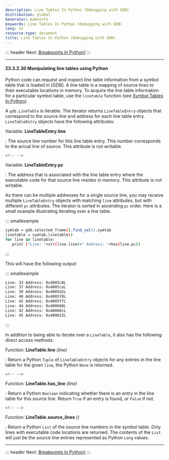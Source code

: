 ```yaml
---
description: Line Tables In Python (Debugging with GDB)
distribution: global
Generator: makeinfo
keywords: Line Tables In Python (Debugging with GDB)
lang: en
resource-type: document
title: Line Tables In Python (Debugging with GDB)
---
```

::: header
Next: [Breakpoints In Python](Breakpoints-In-Python.html#Breakpoints-In-Python)]
:::

---

#### 23.3.2.30 Manipulating line tables using Python

Python code can request and inspect line table information from a symbol table that is loaded in [GDB]. A line table is a mapping of source lines to their executable locations in memory. To acquire the line table information for a particular symbol table, use the `linetable` function (see [Symbol Tables In Python](Symbol-Tables-In-Python.html#Symbol-Tables-In-Python)).

A `gdb.LineTable` is iterable. The iterator returns `LineTableEntry` objects that correspond to the source line and address for each line table entry. `LineTableEntry` objects have the following attributes:

Variable: **LineTableEntry.line**

:   The source line number for this line table entry. This number corresponds to the actual line of source. This attribute is not writable.

```
<!-- -->
```

Variable: **LineTableEntry.pc**

:   The address that is associated with the line table entry where the executable code for that source line resides in memory. This attribute is not writable.

As there can be multiple addresses for a single source line, you may receive multiple `LineTableEntry` objects with matching `line` attributes, but with different `pc` attributes. The iterator is sorted in ascending `pc` order. Here is a small example illustrating iterating over a line table.

::: smallexample

```bash
symtab = gdb.selected_frame().find_sal().symtab
linetable = symtab.linetable()
for line in linetable:
   print ("Line: "+str(line.line)+" Address: "+hex(line.pc))
```

:::

This will have the following output:

::: smallexample

```bash
Line: 33 Address: 0x4005c8L
Line: 37 Address: 0x4005caL
Line: 39 Address: 0x4005d2L
Line: 40 Address: 0x4005f8L
Line: 42 Address: 0x4005ffL
Line: 44 Address: 0x400608L
Line: 42 Address: 0x40060cL
Line: 45 Address: 0x400615L
```

:::

In addition to being able to iterate over a `LineTable`, it also has the following direct access methods:

Function: **LineTable.line** *(line)*

:   Return a Python `Tuple` of `LineTableEntry` objects for any entries in the line table for the given `line`, the Python `None` is returned.

```
<!-- -->
```

Function: **LineTable.has_line** *(line)*

:   Return a Python `Boolean` indicating whether there is an entry in the line table for this source line. Return `True` if an entry is found, or `False` if not.

```
<!-- -->
```

Function: **LineTable.source_lines** *()*

:   Return a Python `List` of the source line numbers in the symbol table. Only lines with executable code locations are returned. The contents of the `List` will just be the source line entries represented as Python `Long` values.

---

::: header
Next: [Breakpoints In Python](Breakpoints-In-Python.html#Breakpoints-In-Python)]
:::

